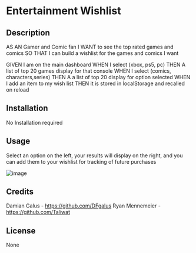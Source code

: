 # Entertainment Wishlist

## Description

AS AN Gamer and Comic fan
I WANT to see the top rated games and comics 
SO THAT I can build a wishlist for the games and comics I want

GIVEN I am on the main dashboard
WHEN I  select (xbox, ps5, pc) 
THEN A list of top 20 games display for that console
WHEN I select (comics, characters,series)
THEN A a list of top 20 display for option selected
WHEN I add an item to my wish list
THEN it is stored in localStorage and recalled on reload 


## Installation

No Installation required 

## Usage

Select an option on the left, your results will display on the right, and you can add them to your wishlist for tracking of future purchases 

![image](https://user-images.githubusercontent.com/117390778/212068068-2a98acd0-2e03-42ae-8120-6d3157bcb988.png)





## Credits

Damian Galus - https://github.com/DFgalus
Ryan Mennemeier - https://github.com/Taliwat


## License

None

